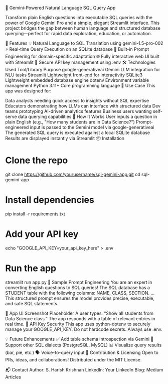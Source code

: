 🚀 Gemini-Powered Natural Language SQL Query App

Transform plain English questions into executable SQL queries with the power of Google Gemini Pro and a simple, elegant Streamlit interface. This project bridges the gap between human language and structured database querying—perfect for rapid data exploration, education, or automation.

🌟 Features
💡 Natural Language to SQL Translation using gemini-1.5-pro-002
⚡️ Real-time Query Execution on an SQLite database
🧠 Built-in Prompt Engineering for domain-specific adaptation
🌐 Fully interactive web UI built with Streamlit
🔐 Secure API key management using .env
🛠️ Technologies Used
Tool/Library	Purpose
google-generativeai	Gemini LLM integration for NLU tasks
Streamlit	Lightweight front-end for interactivity
SQLite3	Lightweight embedded database engine
dotenv	Environment variable management
Python 3.11+	Core programming language
🎯 Use Case
This app was designed for:

Data analysts needing quick access to insights without SQL expertise
Educators demonstrating how LLMs can interface with structured data
Dev teams prototyping AI-driven analytics features
Business users wanting self-serve data querying capabilities
🧠 How It Works
User inputs a question in plain English (e.g., "How many students are in Data Science?")
Prompt-engineered input is passed to the Gemini model via google-generativeai
The generated SQL query is executed against a local SQLite database
Results are displayed instantly via Streamlit
📦 Installation
# Clone the repo
git clone https://github.com/yourusername/sql-gemini-app.git
cd sql-gemini-app

# Install dependencies
pip install -r requirements.txt

# Add your API key
echo "GOOGLE_API_KEY=your_api_key_here" > .env

# Run the app
streamlit run app.py
🧪 Sample Prompt Engineering
You are an expert in converting English questions to SQL queries!
The SQL database has a STUDENT table with the following columns: NAME, CLASS, SECTION.
...
This structured prompt ensures the model provides precise, executable, and safe SQL statements.

📸 App UI
Screenshot Placeholder
A user types: “Show all students from Data Science class.” The app responds with a table of relevant entries in real time.
🔐 API Key Security
This app uses python-dotenv to securely manage your GOOGLE_API_KEY. Do not hardcode secrets. Always use .env.

💡 Future Enhancements
✅ Add table schema introspection via Gemini
🔄 Support other SQL dialects (PostgreSQL, MySQL)
📊 Visualize query results (bar, pie, etc.)
🗣️ Voice-to-query input
🤝 Contribution & Licensing
Open to PRs, ideas, and collaborations!
Distributed under the MIT License.

📬 Contact
Author: S. Harish Krishnan
LinkedIn: Your LinkedIn
Blog: Medium Articles
